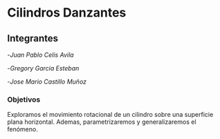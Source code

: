 # Cilindros Danzantes
## Integrantes
-*Juan Pablo Celis Avila*

-*Gregory Garcia Esteban*  

-*Jose Mario Castillo Muñoz*

### Objetivos 
Exploramos el movimiento rotacional de un cilindro sobre una superficie plana horizontal. Ademas, parametrizaremos y generalizaremos el fenómeno. 
